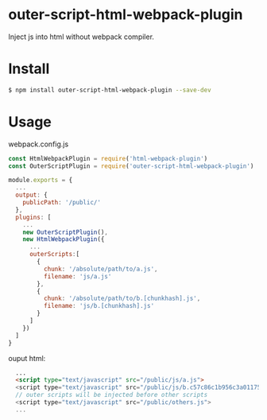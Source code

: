 # outer-script-html-webpack-plugin
Inject js into html without webpack compiler.

# Install
```sh
$ npm install outer-script-html-webpack-plugin --save-dev
```

# Usage
webpack.config.js
```js
const HtmlWebpackPlugin = require('html-webpack-plugin')
const OuterScriptPlugin = require('outer-script-html-webpack-plugin')

module.exports = {
  ...
  output: {
    publicPath: '/public/'
  },
  plugins: [
    ...
    new OuterScriptPlugin(),
    new HtmlWebpackPlugin({
      ...
      outerScripts:[ 
        {
          chunk: '/absolute/path/to/a.js',
          filename: 'js/a.js'
        },
        {
          chunk: '/absolute/path/to/b.[chunkhash].js',
          filename: 'js/b.[chunkhash].js'
        }
      ]
    })
  ]
}
```
ouput html:
```html
  ...
  <script type="text/javascript" src="/public/js/a.js">
  <script type="text/javascript" src="/public/js/b.c57c86c1b956c3a01175.js">
  // outer scripts will be injected before other scripts
  <script type="text/javascript" src="/public/others.js">
  ...
```
